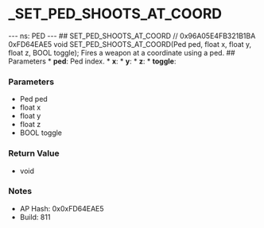 # _SET_PED_SHOOTS_AT_COORD

--- ns: PED --- ## SET_PED_SHOOTS_AT_COORD  // 0x96A05E4FB321B1BA 0xFD64EAE5 void SET_PED_SHOOTS_AT_COORD(Ped ped, float x, float y, float z, BOOL toggle);  Fires a weapon at a coordinate using a ped.  ## Parameters * **ped**: Ped index. * **x**: * **y**: * **z**: * **toggle**:

### Parameters
* Ped ped
* float x
* float y
* float z
* BOOL toggle

### Return Value
* void

### Notes
* AP Hash: 0x0xFD64EAE5
* Build: 811

